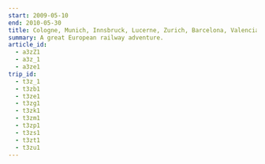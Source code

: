 ```yaml
---
start: 2009-05-10
end: 2010-05-30
title: Cologne, Munich, Innsbruck, Lucerne, Zurich, Barcelona, Valencia and Paris
summary: A great European railway adventure.
article_id:
  - a3zZ1
  - a3z_1
  - a3ze1
trip_id:
  - t3z_1
  - t3zb1
  - t3ze1
  - t3zg1
  - t3zk1
  - t3zm1
  - t3zp1
  - t3zs1
  - t3zt1
  - t3zu1
---
```

